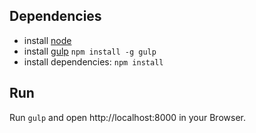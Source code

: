 ## Dependencies

* install [node](http://nodejs.org)
* install [gulp](https://github.com/gulpjs/gulp) `npm install -g gulp`
* install dependencies: `npm install`

## Run

Run `gulp` and open http://localhost:8000 in your Browser.
